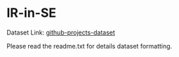 # IR-in-SE

Dataset Link: [github-projects-dataset](https://purdue0-my.sharepoint.com/:f:/g/personal/rahman64_purdue_edu/EkTYh2oHAjdOqEd0J0pRBXkBnxPsOjFiDl1HIq1J7PmPjA?e=K7a7RV)

Please read the readme.txt for details dataset formatting.
